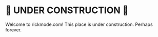 # 🚧 UNDER CONSTRUCTION 🚧

Welcome to rickmode.com! This place is under construction. Perhaps forever.
